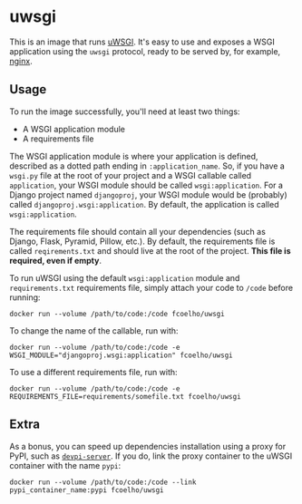 uwsgi
=====

This is an image that runs [uWSGI](http://uwsgi-docs.readthedocs.org/). It's
easy to use and exposes a WSGI application using the ``uwsgi`` protocol, ready
to be served by, for example, [nginx](http://nginx.org/en/).

Usage
-----

To run the image successfully, you'll need at least two things:

* A WSGI application module
* A requirements file

The WSGI application module is where your application is defined, described as
a dotted path ending in ``:application_name``. So, if you have a ``wsgi.py``
file at the root of your project and a WSGI callable called ``application``,
your WSGI module should be called ``wsgi:application``. For a Django project
named ``djangoproj``, your WSGI module would be (probably) called
``djangoproj.wsgi:application``. By default, the application is called
``wsgi:application``.

The requirements file should contain all your dependencies (such as Django,
Flask, Pyramid, Pillow, etc.). By default, the requirements file is called
``reqirements.txt`` and should live at the root of the project. **This file is
required, even if empty**.

To run uWSGI using the default ``wsgi:application`` module and
``requirements.txt`` requirements file, simply attach your code to ``/code``
before running:

```
docker run --volume /path/to/code:/code fcoelho/uwsgi
```

To change the name of the callable, run with:

```
docker run --volume /path/to/code:/code -e WSGI_MODULE="djangoproj.wsgi:application" fcoelho/uwsgi
```

To use a different requirements file, run with:

```
docker run --volume /path/to/code:/code -e REQUIREMENTS_FILE=requirements/somefile.txt fcoelho/uwsgi
```

Extra
-----

As a bonus, you can speed up dependencies installation using a proxy for PyPI,
such as
[``devpi-server``](https://registry.hub.docker.com/u/fcoelho/devpi-server/). If
you do, link the proxy container to the uWSGI container with the name ``pypi``:

```
docker run --volume /path/to/code:/code --link pypi_container_name:pypi fcoelho/uwsgi
```
